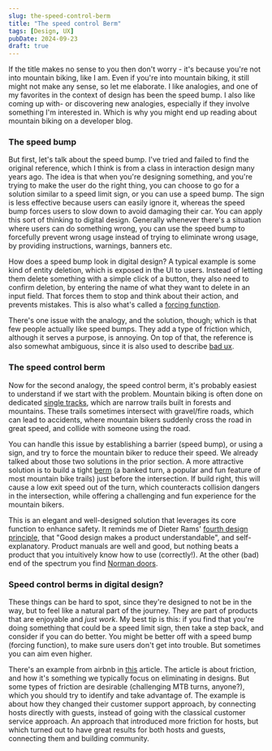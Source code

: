 ```yaml
---
slug: the-speed-control-berm
title: "The speed control Berm"
tags: [Design, UX]
pubDate: 2024-09-23
draft: true
---
```


If the title makes no sense to you then don't worry - it's because you're not into mountain biking, like I am. Even if you're into mountain biking, it still might not make any sense, so let me elaborate. I like analogies, and one of my favorites in the context of design has been the speed bump. I also like coming up with- or discovering new analogies, especially if they involve something I'm interested in. Which is why you might end up reading about mountain biking on a developer blog.

### The speed bump

But first, let's talk about the speed bump. I've tried and failed to find the original reference, which I think is from a class in interaction design many years ago. The idea is that when you're designing something, and you're trying to make the user do the right thing, you can choose to go for a solution similar to a speed limit sign, or you can use a speed bump. The sign is less effective because users can easily ignore it, whereas the speed bump forces users to slow down to avoid damaging their car. You can apply this sort of thinking to digital design. Generally whenever there's a situation where users can do something wrong, you can use the speed bump to forcefully prevent wrong usage instead of trying to eliminate wrong usage, by providing instructions, warnings, banners etc.

How does a speed bump look in digital design? A typical example is some kind of entity deletion, which is exposed in the UI to users. Instead of letting them delete something with a simple click of a button, they also need to confirm deletion, by entering the name of what they want to delete in an input field. That forces them to stop and think about their action, and prevents mistakes. This is also what's called a [forcing function](https://www.interaction-design.org/literature/book/the-glossary-of-human-computer-interaction/forcing-functions).

There's one issue with the analogy, and the solution, though; which is that few people actually like speed bumps. They add a type of friction which, although it serves a purpose, is annoying. On top of that, the reference is also somewhat ambiguous, since it is also used to describe [bad ux](https://articles.ux-primer.com/friction-points-identifying-and-refining-problem-areas-in-user-journeys-e7efbc00f75e).

### The speed control berm

Now for the second analogy, the speed control berm, it's probably easiest to understand if we start with the problem. Mountain biking is often done on dedicated [single tracks](<https://en.wikipedia.org/wiki/Single_track_(mountain_biking)>), which are narrow trails built in forests and mountains. These trails sometimes intersect with gravel/fire roads, which can lead to accidents, where mountain bikers suddenly cross the road in great speed, and collide with someone using the road.

You can handle this issue by establishing a barrier (speed bump), or using a sign, and try to force the mountain biker to reduce their speed. We already talked about those two solutions in the prior section. A more attractive solution is to build a tight [berm](https://www.youtube.com/watch?v=z1Oh-KQ3btU&ab_channel=GlobalMountainBikeNetwork) (a banked turn, a popular and fun feature of most mountain bike trails) just before the intersection. If build right, this will cause a low exit speed out of the turn, which counteracts collision dangers in the intersection, while offering a challenging and fun experience for the mountain bikers.

This is an elegant and well-designed solution that leverages its core function to enhance safety. It reminds me of Dieter Rams' [fourth design principle](https://www.vitsoe.com/eu/about/good-design), that "Good design makes a product understandable", and self-explanatory. Product manuals are well and good, but nothing beats a product that you intuitively know how to use (correctly!). At the other (bad) end of the spectrum you find [Norman doors](https://uxdesign.cc/intro-to-ux-the-norman-door-61f8120b6086).

### Speed control berms in digital design?

These things can be hard to spot, since they're designed to not be in the way, but to feel like a natural part of the journey. They are part of products that are enjoyable and _just work_. My best tip is this: if you find that you're doing something that could be a speed limit sign, then take a step back, and consider if you can do better. You might be better off with a speed bump (forcing function), to make sure users don't get into trouble. But sometimes you can aim even higher.

There's an example from airbnb in [this](https://medium.com/@steveselzer/the-fiction-of-no-friction-17da9349459a) article. The article is about friction, and how it's something we typically focus on eliminating in designs. But some types of friction are desirable (challenging MTB turns, anyone?), which you should try to identify and take advantage of. The example is about how they changed their customer support approach, by connecting hosts directly with guests, instead of going with the classical customer service approach. An approach that introduced more friction for hosts, but which turned out to have great results for both hosts and guests, connecting them and building community.
